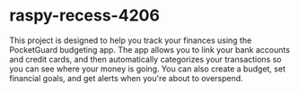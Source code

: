 # raspy-recess-4206
This project is designed to help you track your finances using the PocketGuard budgeting app. The app allows you to link your bank accounts and credit cards, and then automatically categorizes your transactions so you can see where your money is going. You can also create a budget, set financial goals, and get alerts when you're about to overspend.
